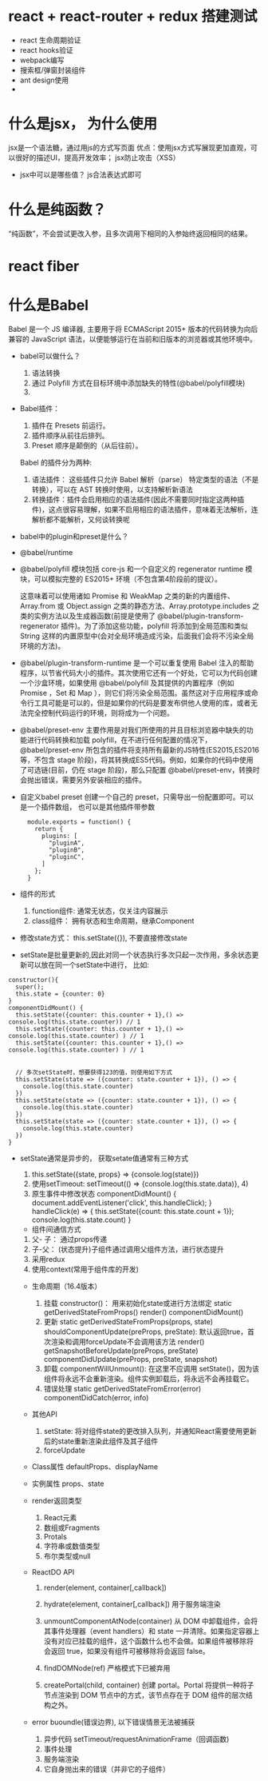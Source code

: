 # react + react-router + redux 搭建测试

* react 生命周期验证
* react hooks验证
* webpack编写
* 搜索框/弹窗封装组件
* ant design使用
* 


# 什么是jsx， 为什么使用
  jsx是一个语法糖，通过用js的方式写页面
  优点：使用jsx方式写展现更加直观，可以很好的描述UI，提高开发效率； jsx防止攻击（XSS）
  * jsx中可以是哪些值？
    js合法表达式即可
# 什么是纯函数？
  “纯函数”，不会尝试更改入参，且多次调用下相同的入参始终返回相同的结果。
# react fiber


# 什么是Babel
  Babel 是一个 JS 编译器, 主要用于将 ECMAScript 2015+ 版本的代码转换为向后兼容的 JavaScript 语法，以便能够运行在当前和旧版本的浏览器或其他环境中。
  * babel可以做什么？
    1. 语法转换
    2. 通过 Polyfill 方式在目标环境中添加缺失的特性(@babel/polyfill模块)
    3. 
* Babel插件：
    1. 插件在 Presets 前运行。
    2. 插件顺序从前往后排列。
    3. Preset 顺序是颠倒的（从后往前）。

  Babel 的插件分为两种: 
  1. 语法插件： 这些插件只允许 Babel 解析（parse） 特定类型的语法（不是转换），可以在 AST 转换时使用，以支持解析新语法
  2. 转换插件：插件会启用相应的语法插件(因此不需要同时指定这两种插件)，这点很容易理解，如果不启用相应的语法插件，意味着无法解析，连解析都不能解析，又何谈转换呢
* babel中的plugin和preset是什么？

* @babel/runtime

* @babel/polyfill
  模块包括 core-js 和一个自定义的 regenerator runtime 模块，可以模拟完整的 ES2015+ 环境（不包含第4阶段前的提议）。

  这意味着可以使用诸如 Promise 和 WeakMap 之类的新的内置组件、 Array.from 或 Object.assign 之类的静态方法、Array.prototype.includes 之类的实例方法以及生成器函数(前提是使用了 @babel/plugin-transform-regenerator 插件)。为了添加这些功能，polyfill 将添加到全局范围和类似 String 这样的内置原型中(会对全局环境造成污染，后面我们会将不污染全局环境的方法)。

* @babel/plugin-transform-runtime
  是一个可以重复使用 Babel 注入的帮助程序，以节省代码大小的插件。其次使用它还有一个好处，它可以为代码创建一个沙盒环境，如果使用 @babel/polyfill 及其提供的内置程序（例如 Promise ，Set 和 Map ），则它们将污染全局范围。虽然这对于应用程序或命令行工具可能是可以的，但是如果你的代码是要发布供他人使用的库，或者无法完全控制代码运行的环境，则将成为一个问题。

* @babel/preset-env
  主要作用是对我们所使用的并且目标浏览器中缺失的功能进行代码转换和加载 polyfill，在不进行任何配置的情况下，@babel/preset-env 所包含的插件将支持所有最新的JS特性(ES2015,ES2016等，不包含 stage 阶段)，将其转换成ES5代码。例如，如果你的代码中使用了可选链(目前，仍在 stage 阶段)，那么只配置 @babel/preset-env，转换时会抛出错误，需要另外安装相应的插件。

* 自定义babel preset 
  创建一个自己的 preset，只需导出一份配置即可。可以是一个插件数组， 也可以是其他插件带参数
  ```
    module.exports = function() {
      return {
        plugins: [
          "pluginA",
          "pluginB",
          "pluginC",
        ]
      };
    }
  ```
* 组件的形式
  1. function组件: 通常无状态，仅关注内容展示
  2. class组件： 拥有状态和生命周期，继承Component
* 修改state方式：
  this.setState({}), 不要直接修改state

* setState是批量更新的,因此对同一个状态执行多次只起一次作用，多余状态更新可以放在同一个setState中进行， 比如:
```
constructor(){
  super();
  this.state = {counter: 0}
}
componentDidMount() {
  this.setState({counter: this.counter + 1},() => console.log(this.state.counter)) // 1
  this.setState({counter: this.counter + 1},() => console.log(this.state.counter) ) // 1
  this.setState({counter: this.counter + 1},() => console.log(this.state.counter) ) // 1


  // 多次setState时，想要获得123的值，则使用如下方式
  this.setState(state => ({counter: state.counter + 1}), () => {
    console.log(this.state.counter)
  })
  this.setState(state => ({counter: state.counter + 1}), () => {
    console.log(this.state.counter)
  })
  this.setState(state => ({counter: state.counter + 1}), () => {
    console.log(this.state.counter)
  })
}
```

* setState通常是异步的， 获取setate值通常有三种方式
  1. this.setState({state, props} => {console.log(state)})
  2. 使用setTimeout:
    setTimeout(() => {console.log(this.state.data)}, 4)
  3. 原生事件中修改状态
   componentDidMount() {
     document.addEventListener('click', this.handleClick);
   }
   handleClick(e) => {
    this.setState({count: this.state.count + 1});
    console.log(this.state.count)
   }

  * 组件间通信方式
   1. 父- 子： 通过props传递
   2. 子-父： (状态提升)子组件通过调用父组件方法，进行状态提升 
   3. 采用redux
   4. 使用context(常用于组件库的开发)

  * 生命周期（16.4版本）
    1. 挂载
      constructor()： 用来初始化state或进行方法绑定
      static getDerivedStateFromProps()
      render()
      componentDidMount()
    2. 更新
      static getDerivedStateFromProps(props, state)
      shouldComponentUpdate(preProps, preState): 默认返回true，首次渲染和调用forceUpdate不会调用该方法
      render()
      getSnapshotBeforeUpdate(preProps, preState)
      componentDidUpdate(preProps, preState, snapshot)
    3. 卸载
      componentWillUnmount(): 在这里不应调用 setState()，因为该组件将永远不会重新渲染。组件实例卸载后，将永远不会再挂载它。
    4. 错误处理
      static getDerivedStateFromError(error)
      componentDidCatch(error, info)
  * 其他API
    1. setState: 将对组件state的更改排入队列，并通知React需要使用更新后的state重新渲染此组件及其子组件
    2. forceUpdate
  * Class属性
    defaultProps、displayName
  * 实例属性
    props、state
  * render返回类型
    1. React元素
    2. 数组或Fragments
    3. Protals
    4. 字符串或数值类型
    5. 布尔类型或null
  
  * ReactDO API
    1. render(element, container[,callback])
    2. hydrate(element, container[,callback])
      用于服务端渲染
    3. unmountComponentAtNode(container)
      从 DOM 中卸载组件，会将其事件处理器（event handlers）和 state 一并清除。如果指定容器上没有对应已挂载的组件，这个函数什么也不会做。如果组件被移除将会返回 true，如果没有组件可被移除将会返回 false。
    4. findDOMNode(ref) 严格模式下已被弃用

    5. createPortal(child, container)
      创建 portal。Portal 将提供一种将子节点渲染到 DOM 节点中的方式，该节点存在于 DOM 组件的层次结构之外。

  * error buoundle(错误边界), 以下错误情景无法被捕获
    1. 异步代码 setTimeout/requestAnimationFrame（回调函数)
    2. 事件处理
    3. 服务端渲染
    4. 它自身抛出来的错误（并非它的子组件）
    